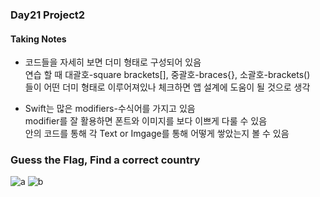 ### Day21 Project2  
   
#### Taking Notes   
- 코드들을 자세히 보면 더미 형태로 구성되어 있음   
연습 할 때 대괄호-square brackets[], 중괄호-braces{}, 소괄호-brackets()   
들이 어떤 더미 형태로 이루어져있나 체크하면 앱 설계에 도움이 될 것으로 생각   

- Swift는 많은 modifiers-수식어를 가지고 있음   
modifier를 잘 활용하면 폰트와 이미지를 보다 이쁘게 다룰 수 있음   
안의 코드를 통해 각 Text or Imgage를 통해 어떻게 쌓았는지 볼 수 있음
   
   
### Guess the Flag, Find a correct country
   
   
![a](https://user-images.githubusercontent.com/47841046/115363272-46b50b80-a1fd-11eb-9cd5-ef847ece45a7.png)
![b](https://user-images.githubusercontent.com/47841046/115363318-52083700-a1fd-11eb-9d89-56bf032058fd.png)
